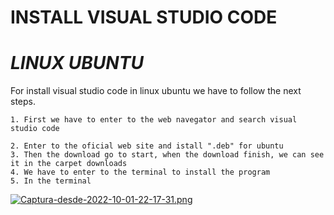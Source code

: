 # **INSTALL VISUAL STUDIO CODE**


# *LINUX UBUNTU* 


For install visual studio code in linux ubuntu we have to follow the next steps.

    1. First we have to enter to the web navegator and search visual studio code
    
    2. Enter to the oficial web site and istall ".deb" for ubuntu  
    3. Then the download go to start, when the download finish, we can see it in the carpet downloads
    4. We have to enter to the terminal to install the program 
    5. In the terminal  
  [![Captura-desde-2022-10-01-22-17-31.png](https://i.postimg.cc/vmRwKhQT/Captura-desde-2022-10-01-22-17-31.png)](https://postimg.cc/XrgPGwB6)
